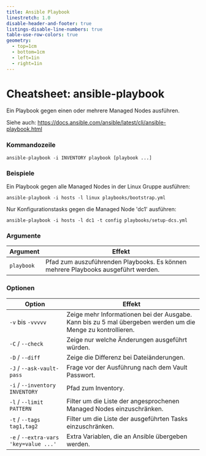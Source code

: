 ```yaml
---
title: Ansible Playbook
linestretch: 1.0
disable-header-and-footer: true
listings-disable-line-numbers: true
table-use-row-colors: true
geometry:
  - top=1cm
  - bottom=1cm
  - left=1in
  - right=1in
---
```


# Cheatsheet: ansible-playbook

Ein Playbook gegen einen oder mehrere Managed Nodes ausführen.

Siehe auch: https://docs.ansible.com/ansible/latest/cli/ansible-playbook.html

### Kommandozeile

```shell
ansible-playbook -i INVENTORY playbook [playbook ...]
```

### Beispiele

Ein Playbook gegen alle Managed Nodes in der Linux Gruppe ausführen:

```shell
ansible-playbook -i hosts -l linux playbooks/bootstrap.yml
```

Nur Konfigurationstasks gegen die Managed Node 'dc1' ausführen:

```shell
ansible-playbook -i hosts -l dc1 -t config playbooks/setup-dcs.yml
```

### Argumente

| Argument | Effekt |
|---|---|
| `playbook` | Pfad zum auszuführenden Playbooks. Es können mehrere Playbooks ausgeführt werden. |

### Optionen

| Option | Effekt |
|---|---|
| `-v` bis `-vvvvv` | Zeige mehr Informationen bei der Ausgabe. Kann bis zu 5 mal übergeben werden um die Menge zu kontrollieren.
| `-C` / `--check` | Zeige nur welche Änderungen ausgeführt würden. |
| `-D` / `--diff` | Zeige die Differenz bei Dateiänderungen. |
| `-J` / `--ask-vault-pass` | Frage vor der Ausführung nach dem Vault Passwort.
| `-i` / `--inventory INVENTORY` | Pfad zum Inventory. |
| `-l` / `--limit PATTERN` | Filter um die Liste der angesprochenen Managed Nodes einzuschränken. |
| `-t` / `--tags tag1,tag2` | Filter um die Liste der ausgeführten Tasks einzuschränken. |
| `-e` / `--extra-vars 'key=value ...'` | Extra Variablen, die an Ansible übergeben werden. |
